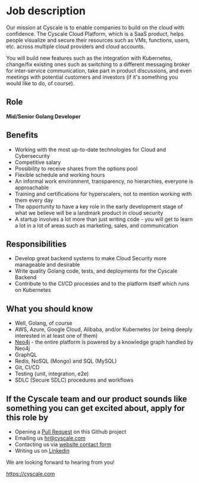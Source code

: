 # Job description

Our mission at Cyscale is to enable companies to build on the cloud with confidence. The Cyscale Cloud Platform, which is a SaaS product, helps people visualize and secure their resources such as VMs, functions, users, etc. across multiple cloud providers and cloud accounts.

You will build new features such as the integration with Kubernetes, change/fix existing ones such as switching to a different messaging broker for inter-service communication, take part in product discussions, and even meetings with potential customers and investors (if it's something you would like to do, of course).

## Role
**Mid/Senior Golang Developer**

## Benefits
- Working with the most up-to-date technologies for Cloud and Cybersecurity
- Competitive salary
- Possibility to receive shares from the options pool
- Flexible schedule and working hours
- An informal work environment, transparency, no hierarchies, everyone is approachable
- Training and certifications for hyperscalers, not to mention working with them every day
- The opportunity to have a key role in the early development stage of what we believe will be a landmark product in cloud security
- A startup involves a lot more than just writing code - you will get to learn a lot in a lot of areas such as marketing, sales, and communication

## Responsibilities

- Develop great backend systems to make Cloud Security more manageable and desirable
- Write quality Golang code, tests, and deployments for the Cyscale Backend
- Contribute to the CI/CD processes and to the platform itself which runs on Kubernetes

## What you should know

- Well, Golang, of course
- AWS, Azure, Google Cloud, Alibaba, and/or Kubernetes (or being deeply interested in at least one of them)
- [Neo4j](https://neo4j.com/docs/getting-started/current/) - the entire platform is powered by a knowledge graph handled by Neo4j
- GraphQL
- Redis, NoSQL (Mongo) and SQL (MySQL)
- Git, CI/CD
- Testing (unit, integration, e2e)
- SDLC (Secure SDLC) procedures and workflows

## If the Cyscale team and our product sounds like something you can get excited about, apply for this role by
- Opening a [Pull Request](https://github.com/cyscale/careers/pulls) on this Github project
- Emailing us [hr@cyscale.com](mailto:hr@cyscale.com)
- Contacting us via [website contact form](https://cyscale.com/contact)
- Writing us on [Linkedin](https://www.linkedin.com/company/cyscale)

We are looking forward to hearing from you!

https://cyscale.com
